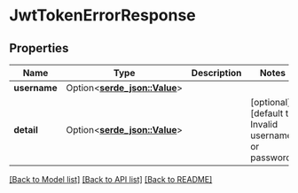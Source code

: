 # JwtTokenErrorResponse

## Properties

Name | Type | Description | Notes
------------ | ------------- | ------------- | -------------
**username** | Option<[**serde_json::Value**](.md)> |  | 
**detail** | Option<[**serde_json::Value**](.md)> |  | [optional][default to Invalid username or password]

[[Back to Model list]](../README.md#documentation-for-models) [[Back to API list]](../README.md#documentation-for-api-endpoints) [[Back to README]](../README.md)


